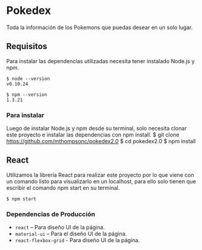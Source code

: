 # Pokedex

Toda la información de los Pokemons que puedas desear en un solo lugar.

## Requisitos 

Para instalar las dependencias utilizadas necesita tener instalado Node.js y npm.

    $ node --version
    v0.10.24

    $ npm --version
    1.3.21

### Para instalar

Luego de instalar Node.js y npm desde su terminal, solo necesita clonar este proyecto e instalar las dependencias con npm install.
    $ git clone https://github.com/mthompsonc/pokedex2.0
    $ cd pokedex2.0
    $ npm install


## React

Utilizamos la librería React para realizar este proyecto por lo que viene con un comando listo para visualizarlo en un localhost, para ello solo tienen que escribir el comando npm start en su terminal.

    $ npm start

### Dependencias de Producción

* `react` – Para diseño UI de la página.
* `material-ui` – Para el diseño UI de la página.
* `react-flexbox-grid` - Para diseño UI de la página.





